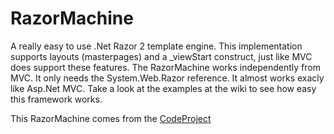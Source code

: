 RazorMachine
============

A really easy to use .Net Razor 2 template engine. This implementation supports layouts (masterpages) and a _viewStart construct, just like MVC does support these features. The RazorMachine works independently from MVC. It only needs the System.Web.Razor reference. It almost works exacly like Asp.Net MVC. Take a look at the examples at the wiki to see how easy this framework works.

This RazorMachine comes from the <a href="http://www.codeproject.com/Articles/423141/Razor-2-0-template-engine-supporting-layouts">CodeProject</a>